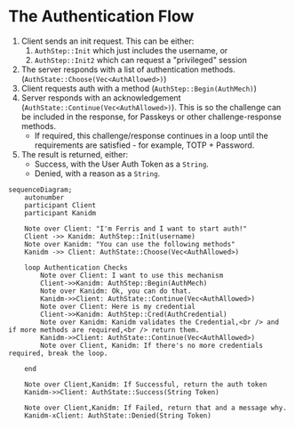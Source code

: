 # The Authentication Flow

1. Client sends an init request. This can be either:
   1. `AuthStep::Init` which just includes the username, or
   2. `AuthStep::Init2` which can request a "privileged" session
2. The server responds with a list of authentication methods.
   (`AuthState::Choose(Vec<AuthAllowed>)`)
3. Client requests auth with a method (`AuthStep::Begin(AuthMech)`)
4. Server responds with an acknowledgement (`AuthState::Continue(Vec<AuthAllowed>)`). This is so the
   challenge can be included in the response, for Passkeys or other challenge-response methods.
   - If required, this challenge/response continues in a loop until the requirements are satisfied -
     for example, TOTP + Password.
5. The result is returned, either:
   - Success, with the User Auth Token as a `String`.
   - Denied, with a reason as a `String`.

```mermaid
sequenceDiagram;
    autonumber
    participant Client
    participant Kanidm
    
    Note over Client: "I'm Ferris and I want to start auth!"
    Client ->> Kanidm: AuthStep::Init(username)
    Note over Kanidm: "You can use the following methods"
    Kanidm ->> Client: AuthState::Choose(Vec<AuthAllowed>)

    loop Authentication Checks
        Note over Client: I want to use this mechanism
        Client->>Kanidm: AuthStep::Begin(AuthMech)
        Note over Kanidm: Ok, you can do that.
        Kanidm->>Client: AuthState::Continue(Vec<AuthAllowed>)
        Note over Client: Here is my credential
        Client->>Kanidm: AuthStep::Cred(AuthCredential)
        Note over Kanidm: Kanidm validates the Credential,<br /> and if more methods are required,<br /> return them.
        Kanidm->>Client: AuthState::Continue(Vec<AuthAllowed>)
        Note over Client, Kanidm: If there's no more credentials required, break the loop.

    end

    Note over Client,Kanidm: If Successful, return the auth token
    Kanidm->>Client: AuthState::Success(String Token)

    Note over Client,Kanidm: If Failed, return that and a message why.
    Kanidm-xClient: AuthState::Denied(String Token)
```
